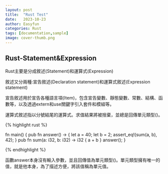 ```yaml
---
layout: post
title:  "Rust Test"
date:   2023-10-23
author: Easyfun
categories: Rust
tags: [documentation,sample]
image: cover-thumb.png
---
```


## Rust-Statement&Expression

Rust主要是分成敘述(Statement)和運算式(Expression)

敘述又分兩種:宣告敘述(Declaration statement)和運算式敘述(Expression statement)

宣告敘述用於宣告各種語言項(Item)，包含宣告變數、靜態變數、常數、結構、函數等，以及透過extern和use關鍵字引入套件和模組等。

運算式敘述指以分號結尾的運算式。求值結果將被捨棄，並總是回傳單元類型()。

{% highlight rust %}

fn main() {
    pub fn answer() -> {
        let a = 40;
        let b = 2;
        assert_eq!(sum(a, b), 42);
    }
    pub fn sum(a: i32, b: i32) -> i32 {
        a + b
    }
    answer();
}

{% endhighlight %}

函數answer本身沒有輸入參數，並且回傳值為單元類型()。單元類型擁有唯一的值，就是他本身，為了描述方便，將該值稱為單元值。
